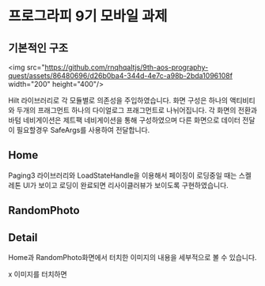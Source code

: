 # 프로그라피 9기 모바일 과제


## 기본적인 구조

<img src="https://github.com/rnqhqaltjs/9th-aos-prography-quest/assets/86480696/d26b0ba4-344d-4e7c-a98b-2bda1096108f width="200" height="400"/>

Hilt 라이브러리로 각 모듈별로 의존성을 주입하였습니다. 
화면 구성은 하나의 액티비티와 두개의 프래그먼트 하나의 다이얼로그 프래그먼트로 나뉘어집니다.
각 화면의 전환과 바텀 네비게이션은 제트팩 네비게이션을 통해 구성하였으며 다른 화면으로 데이터 전달이 필요할경우 SafeArgs를 사용하여 전달합니다.



## Home

Paging3 라이브러리와 LoadStateHandle을 이용해서 페이징이 로딩중일 때는 스켈레톤 UI가 보이고 로딩이 완료되면 리사이클러뷰가 보이도록 구현하였습니다.
## RandomPhoto



## Detail
Home과 RandomPhoto화면에서 터치한 이미지의 내용을 세부적으로 볼 수 있습니다.

x 이미지를 터치하면 
